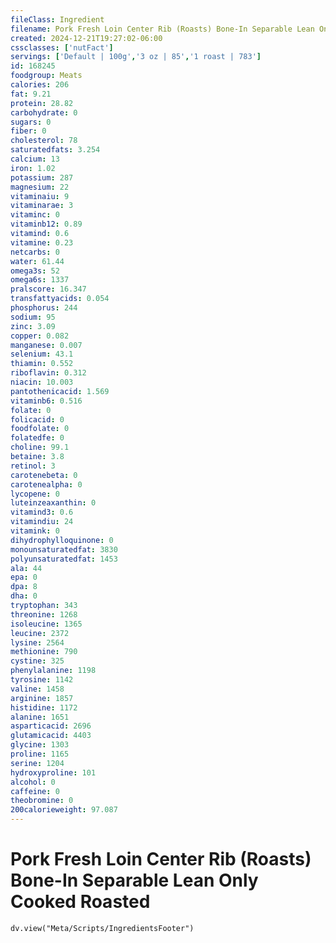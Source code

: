```yaml
---
fileClass: Ingredient
filename: Pork Fresh Loin Center Rib (Roasts) Bone-In Separable Lean Only Cooked Roasted
created: 2024-12-21T19:27:02-06:00
cssclasses: ['nutFact']
servings: ['Default | 100g','3 oz | 85','1 roast | 783']
id: 168245
foodgroup: Meats
calories: 206
fat: 9.21
protein: 28.82
carbohydrate: 0
sugars: 0
fiber: 0
cholesterol: 78
saturatedfats: 3.254
calcium: 13
iron: 1.02
potassium: 287
magnesium: 22
vitaminaiu: 9
vitaminarae: 3
vitaminc: 0
vitaminb12: 0.89
vitamind: 0.6
vitamine: 0.23
netcarbs: 0
water: 61.44
omega3s: 52
omega6s: 1337
pralscore: 16.347
transfattyacids: 0.054
phosphorus: 244
sodium: 95
zinc: 3.09
copper: 0.082
manganese: 0.007
selenium: 43.1
thiamin: 0.552
riboflavin: 0.312
niacin: 10.003
pantothenicacid: 1.569
vitaminb6: 0.516
folate: 0
folicacid: 0
foodfolate: 0
folatedfe: 0
choline: 99.1
betaine: 3.8
retinol: 3
carotenebeta: 0
carotenealpha: 0
lycopene: 0
luteinzeaxanthin: 0
vitamind3: 0.6
vitamindiu: 24
vitamink: 0
dihydrophylloquinone: 0
monounsaturatedfat: 3830
polyunsaturatedfat: 1453
ala: 44
epa: 0
dpa: 8
dha: 0
tryptophan: 343
threonine: 1268
isoleucine: 1365
leucine: 2372
lysine: 2564
methionine: 790
cystine: 325
phenylalanine: 1198
tyrosine: 1142
valine: 1458
arginine: 1857
histidine: 1172
alanine: 1651
asparticacid: 2696
glutamicacid: 4403
glycine: 1303
proline: 1165
serine: 1204
hydroxyproline: 101
alcohol: 0
caffeine: 0
theobromine: 0
200calorieweight: 97.087
---
```


# Pork Fresh Loin Center Rib (Roasts) Bone-In Separable Lean Only Cooked Roasted

```dataviewjs
dv.view("Meta/Scripts/IngredientsFooter")
```